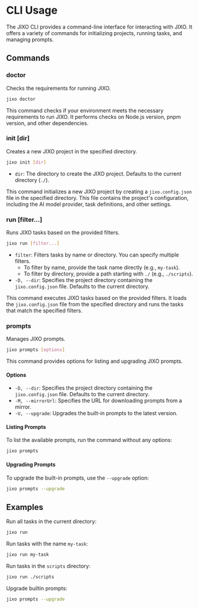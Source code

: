 # CLI Usage

The JIXO CLI provides a command-line interface for interacting with JIXO. It offers a variety of commands for initializing projects, running tasks, and managing prompts.

## Commands

### doctor

Checks the requirements for running JIXO.

```bash
jixo doctor
```

This command checks if your environment meets the necessary requirements to run JIXO. It performs checks on Node.js version, pnpm version, and other dependencies.

### init [dir]

Creates a new JIXO project in the specified directory.

```bash
jixo init [dir]
```

- `dir`: The directory to create the JIXO project. Defaults to the current directory (`./`).

This command initializes a new JIXO project by creating a `jixo.config.json` file in the specified directory. This file contains the project's configuration, including the AI model provider, task definitions, and other settings.

### run [filter...]

Runs JIXO tasks based on the provided filters.

```bash
jixo run [filter...]
```

- `filter`: Filters tasks by name or directory. You can specify multiple filters.
  - To filter by name, provide the task name directly (e.g., `my-task`).
  - To filter by directory, provide a path starting with `./` (e.g., `./scripts`).
- `-D, --dir`: Specifies the project directory containing the `jixo.config.json` file. Defaults to the current directory.

This command executes JIXO tasks based on the provided filters. It loads the `jixo.config.json` file from the specified directory and runs the tasks that match the specified filters.

### prompts

Manages JIXO prompts.

```bash
jixo prompts [options]
```

This command provides options for listing and upgrading JIXO prompts.

#### Options

- `-D, --dir`: Specifies the project directory containing the `jixo.config.json` file. Defaults to the current directory.
- `-M, --mirrorUrl`: Specifies the URL for downloading prompts from a mirror.
- `-U, --upgrade`: Upgrades the built-in prompts to the latest version.

#### Listing Prompts

To list the available prompts, run the command without any options:

```bash
jixo prompts
```

#### Upgrading Prompts

To upgrade the built-in prompts, use the `--upgrade` option:

```bash
jixo prompts --upgrade
```

## Examples

Run all tasks in the current directory:

```bash
jixo run
```

Run tasks with the name `my-task`:

```bash
jixo run my-task
```

Run tasks in the `scripts` directory:

```bash
jixo run ./scripts
```

Upgrade builtin prompts:

```bash
jixo prompts --upgrade
```